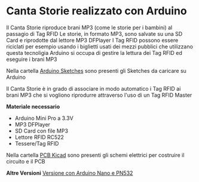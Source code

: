 # Canta Storie realizzato con Arduino

Il Canta Storie riproduce brani MP3 (come le storie per i bambini) al passagio di Tag RFID
Le storie, in formato MP3, sono salvate su una SD Card e riprodotte dal lettore MP3 DFPlayer
I Tag RFID possono essere riciclati per esempio usando i biglietti usati dei mezzi pubblici che utilizzano questa tecnoligia
Arduino si occupa di gestire la lettura dei Tag RFID ed eseguire i brani MP3


Nella cartella [Arduino Sketches](/00_Arduino_Sketches) sono presenti gli Sketches da caricare su Arduino


Il Canta Storie è in grado di associare in modo automatico i Tag RFID ai brani MP3 che si vogliono riprodurre attraverso l'uso di un Tag RFID Master


**Materiale necessario**
- Arduino Mini Pro a 3.3V
- MP3 DFPlayer
- SD Card con file MP3
- Lettore RFID RC522
- Tessere/Tag RFID

Nella cartella [PCB Kicad](/01_PCB_Kicad) sono presenti gli schemi elettrici per costruire il circuito e il PCB


**Altre Versioni**
[Versione con Arduino Nano e PN532](/10_Other_Versions)




